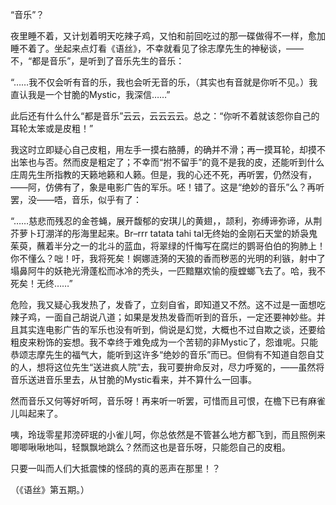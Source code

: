 “音乐”？

  

夜里睡不着，又计划着明天吃辣子鸡，又怕和前回吃过的那一碟做得不一样，愈加睡不着了。坐起来点灯看《语丝》，不幸就看见了徐志摩先生的神秘谈，——不，“都是音乐”，是听到了音乐先生的音乐：

  

“……我不仅会听有音的乐，我也会听无音的乐，（其实也有音就是你听不见。）我直认我是一个甘脆的Mystic，我深信……”

  

此后还有什么什么“都是音乐”云云，云云云云。总之：“你听不着就该怨你自己的耳轮太笨或是皮粗！”

我这时立即疑心自己皮粗，用左手一摸右胳膊，的确并不滑；再一摸耳轮，却摸不出笨也与否。然而皮是粗定了；不幸而“拊不留手”的竟不是我的皮，还能听到什么庄周先生所指教的天籁地籁和人籁。但是，我的心还不死，再听罢，仍然没有，——阿，仿佛有了，象是电影广告的军乐。呸！错了。这是“绝妙的音乐”么？再听罢，没——唔，音乐，似乎有了：

“……慈悲而残忍的金苍蝇，展开馥郁的安琪儿的黄翅，，颉利，弥缚谛弥谛，从荆芥萝卜玎淜洋的彤海里起来。Br–rrr tatata tahi tal无终始的金刚石天堂的娇袅鬼茱萸，蘸着半分之一的北斗的蓝血，将翠绿的忏悔写在腐烂的鹦哥伯伯的狗肺上！你不懂么？咄！吁，我将死矣！婀娜涟漪的天狼的香而秽恶的光明的利镞，射中了塌鼻阿牛的妖艳光滑蓬松而冰冷的秃头，一匹黯黮欢愉的瘦螳螂飞去了。哈，我不死矣！无终……”

危险，我又疑心我发热了，发昏了，立刻自省，即知道又不然。这不过是一面想吃辣子鸡，一面自己胡说八道；如果是发热发昏而听到的音乐，一定还要神妙些。并且其实连电影广告的军乐也没有听到，倘说是幻觉，大概也不过自欺之谈，还要给粗皮来粉饰的妄想。我不幸终于难免成为一个苦韧的非Mystic了，怨谁呢。只能恭颂志摩先生的福气大，能听到这许多“绝妙的音乐”而已。但倘有不知道自怨自艾的人，想将这位先生“送进疯人院”去，我可要拚命反对，尽力呼冤的，——虽然将音乐送进音乐里去，从甘脆的Mystic看来，并不算什么一回事。

然而音乐又何等好听呵，音乐呀！再来听一听罢，可惜而且可恨，在檐下已有麻雀儿叫起来了。

咦，玲珑零星邦滂砰珉的小雀儿呵，你总依然是不管甚么地方都飞到，而且照例来唧唧啾啾地叫，轻飘飘地跳么？然而这也是音乐呀，只能怨自己的皮粗。

只要一叫而人们大抵震悚的怪鸱的真的恶声在那里！？

  

（《语丝》第五期。）